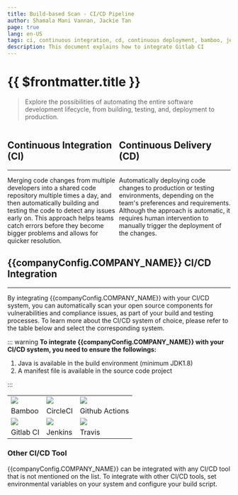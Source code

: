 ```yaml
---
title: Build-based Scan - CI/CD Pipeline
author: Shamala Mani Vannan, Jackie Tan
page: true
lang: en-US
tags: ci, continuous integration, cd, continuous deployment, bamboo, jenkins, circleci, gitlab, github actions, travis
description: This document explains how to integrate Gitlab CI
---
```


<script setup>
import { companyConfig } from '../../../config/companyConfig.js'
</script>

<ClientOnly>

# {{ $frontmatter.title }}

> Explore the possibilities of automating the entire software development lifecycle, from building, testing, and, deployment to production.

<div style="display: flex;">
    <div style="flex: 1;">
        <h2>Continuous Integration (CI)</h2>
        <hr class="thick" />
        Merging code changes from multiple developers into a shared code repository multiple times a day, and then automatically building and testing the code to detect any issues early on. This approach helps teams catch errors before they become bigger problems and allows for quicker resolution. 
    </div>
    <div style="flex: 1;">
        <h2>Continuous Delivery (CD)</h2>
        <hr class="thick" />
        Automatically deploying code changes to production or testing environments, depending on the team's preferences and requirements. Although the approach is automatic, it requires human intervention to manually trigger the deployment of the changes.
    </div>
</div>

## {{companyConfig.COMPANY_NAME}} CI/CD Integration

<hr class="thick" />

By integrating {{companyConfig.COMPANY_NAME}} with your CI/CD system, you can automatically scan your open source components for vulnerabilities and compliance issues, as part of your build and testing processes. To learn more about the CI/CD system of choice, please refer to the table below and select the corresponding system.

::: warning **To integrate {{companyConfig.COMPANY_NAME}} with your CI/CD system, you need to ensure the followings:**

1. Java is available in the build environment (minimum JDK1.8)
2. A manifest file is available in the source code project

:::

<table>
    <thead></thead>
    <tbody>
        <tr>
            <td><img class="ci_logo" src="/images/Build-based-Scan-CICD-Pipeline/bamboo.svg" /></td>
            <td><img class="ci_logo" src="/images/Build-based-Scan-CICD-Pipeline/circle-ci.svg" /></td>
            <td><img class="ci_logo" src="/images/Build-based-Scan-CICD-Pipeline/github.svg" /></td>
        </tr>
        <tr>
            <td>Bamboo</td>
            <td>CircleCI</td>
            <td>Github Actions</td>
        </tr>
        <tr>
            <td><img class="ci_logo" src="/images/Build-based-Scan-CICD-Pipeline/gitlab.svg" /></td>
            <td><img class="ci_logo" src="/images/Build-based-Scan-CICD-Pipeline/jenkins.svg" /></td>
            <td><img class="ci_logo" src="/images/Build-based-Scan-CICD-Pipeline/travis.svg" /></td>
        </tr>
        <tr>
            <td>Gitlab CI</td>
            <td>Jenkins</td>
            <td>Travis</td>
        </tr>
    </tbody>
</table>

### Other CI/CD Tool

{{companyConfig.COMPANY_NAME}} can be integrated with any CI/CD tool that is not mentioned on the list. To integrate with other CI/CD tools, set environmental variables on your system and configure your build script.
</ClientOnly>
